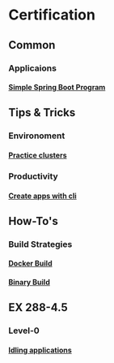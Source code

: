 # Certification

## Common

### Applicaions
#### [Simple Spring Boot Program](https://github.com/ibm-gsi-ecosystem/Certification/tree/master/Openshift/apps/Sample-Spring-Boot)

## Tips & Tricks

### Environoment
#### [Practice clusters](https://github.com/ibm-gsi-ecosystem/Certification/blob/master/Openshift/Tips%20%26%20Tricks.md#practice-clusters-this-recoommendation--is-just-for-certification-purposes) 

### Productivity
#### [Create apps with cli](https://github.com/ibm-gsi-ecosystem/Certification/blob/master/Openshift/Tips%20%26%20Tricks.md#how-to-create-deployments-jobs--pods)

## How-To's

### Build Strategies

#### [Docker Build](https://github.com/abalasu1/Openshift/blob/master/4.x/build-strategies/build.md)
#### [Binary Build](https://github.com/abalasu1/Openshift/blob/master/4.x/build-strategies/build.md#binary-build)

## EX 288-4.5

### Level-0
#### [Idling applications](https://github.com/ibm-gsi-ecosystem/Certification/blob/master/Openshift/EX288-4.5/Level-0/Idling_Applications.md)
